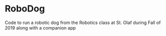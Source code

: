 # RoboDog
Code to run a robotic dog from the Robotics class at St. Olaf during Fall of 2019 along with a companion app

